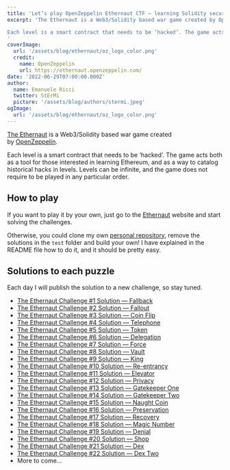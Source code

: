 ```yaml
---
title: 'Let’s play OpenZeppelin Ethernaut CTF — learning Solidity security while playing!'
excerpt: 'The Ethernaut is a Web3/Solidity based war game created by OpenZeppelin.

Each level is a smart contract that needs to be ‘hacked’. The game acts both as a tool for those interested in learning Ethereum, and as a way to catalog historical hacks in levels. Levels can be infinite, and the game does not require to be played in any particular order.
'
coverImage: 
  url: '/assets/blog/ethernaut/oz_logo_color.png'
  credit: 
    name: OpenZeppelin
    url: https://ethernaut.openzeppelin.com/
date: '2022-06-29T07:00:00.000Z'
author:
  name: Emanuele Ricci
  twitter: StErMi
  picture: '/assets/blog/authors/stermi.jpeg'
ogImage:
  url: '/assets/blog/ethernaut/oz_logo_color.png'
---
```


[The Ethernaut](https://ethernaut.openzeppelin.com/) is a Web3/Solidity based war game created by [OpenZeppelin](https://openzeppelin.com/).

Each level is a smart contract that needs to be ‘hacked’. The game acts both as a tool for those interested in learning Ethereum, and as a way to catalog historical hacks in levels. Levels can be infinite, and the game does not require to be played in any particular order.

## How to play

If you want to play it by your own, just go to the [Ethernaut](https://ethernaut.openzeppelin.com/) website and start solving the challenges.

Otherwise, you could clone my own [personal repository](https://github.com/StErMi/foundry-ethernaut), remove the solutions in the `test` folder and build your own! I have explained in the README file how to do it, and it should be pretty easy.

## Solutions to each puzzle

Each day I will publish the solution to a new challenge, so stay tuned.

- [The Ethernaut Challenge #1 Solution — Fallback](https://stermi.xyz/blog/ethernaut-challenge-1-solution-fallback)
- [The Ethernaut Challenge #2 Solution — Fallout](https://stermi.xyz/blog/ethernaut-challenge-2-solution-fallout)
- [The Ethernaut Challenge #3 Solution — Coin Flip](https://stermi.xyz/blog/ethernaut-challenge-3-solution-coin-flip)
- [The Ethernaut Challenge #4 Solution — Telephone](https://stermi.xyz/blog/ethernaut-challenge-4-solution-telephone)
- [The Ethernaut Challenge #5 Solution — Token](https://stermi.xyz/blog/ethernaut-challenge-5-solution-token)
- [The Ethernaut Challenge #6 Solution — Delegation](https://stermi.xyz/blog/ethernaut-challenge-6-solution-delegation)
- [The Ethernaut Challenge #7 Solution — Force](https://stermi.xyz/blog/ethernaut-challenge-7-solution-force)
- [The Ethernaut Challenge #8 Solution — Vault](https://stermi.xyz/blog/ethernaut-challenge-8-solution-vault)
- [The Ethernaut Challenge #9 Solution — King](https://stermi.xyz/blog/ethernaut-challenge-9-solution-king)
- [The Ethernaut Challenge #10 Solution — Re-entrancy](https://stermi.xyz/blog/ethernaut-challenge-10-solution-reentrancy)
- [The Ethernaut Challenge #11 Solution — Elevator](https://stermi.xyz/blog/ethernaut-challenge-11-solution-elevator)
- [The Ethernaut Challenge #12 Solution — Privacy](https://stermi.xyz/blog/ethernaut-challenge-12-solution-privacy)
- [The Ethernaut Challenge #13 Solution — Gatekeeper One](https://stermi.xyz/blog/ethernaut-challenge-13-solution-gatekeeper-one)
- [The Ethernaut Challenge #14 Solution — Gatekeeper Two](https://stermi.xyz/blog/ethernaut-challenge-14-solution-gatekeeper-two)
- [The Ethernaut Challenge #15 Solution — Naught Coin](https://stermi.xyz/blog/ethernaut-challenge-15-solution-naught-coin)
- [The Ethernaut Challenge #16 Solution — Preservation](https://stermi.xyz/blog/ethernaut-challenge-16-solution-preservation)
- [The Ethernaut Challenge #17 Solution — Recovery](https://stermi.xyz/blog/ethernaut-challenge-17-solution-recovery)
- [The Ethernaut Challenge #18 Solution — Magic Number](https://stermi.xyz/blog/ethernaut-challenge-18-solution-magic-number)
- [The Ethernaut Challenge #19 Solution — Denial](https://stermi.xyz/blog/ethernaut-challenge-19-solution-denial)
- [The Ethernaut Challenge #20 Solution — Shop](https://stermi.xyz/blog/ethernaut-challenge-20-solution-shop)
- [The Ethernaut Challenge #21 Solution — Dex](https://stermi.xyz/blog/ethernaut-challenge-21-solution-dex)
- [The Ethernaut Challenge #22 Solution — Dex Two](https://stermi.xyz/blog/ethernaut-challenge-22-solution-dex-two)
- More to come…
